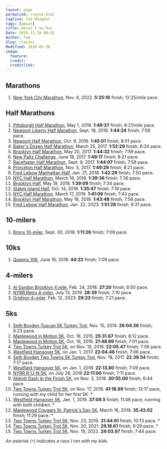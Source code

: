 ```yaml
---
layout: page
permalink: /races.html
tagline: Tom Meagher
tags: [about]
title: Races I've Run
Date: 2016-12-18 08:42
Author: Tom
Slug: classes
Modified: 2018-05-30
image:
  feature: 
  credit: 
  creditlink: 
---
```


## Marathons
1. [New York City Marathon](https://results.nyrr.org/event/M2022/result/13291), Nov. 6, 2022. **5:25:16** finish; 12:25/mile pace.

## Half Marathons
1. [Pittsburgh Half Marathon](http://results.xacte.com/?mid=79), May 1, 2016. **1:49:37** finish; 8:21/mile pace.
2. [Newport Liberty Half Marathon](http://compuscore.com/cs2016/sept/libhm.htm), Sept. 18, 2016. **1:44:24** finish; 7:59 pace.
3. [Newport Half Marathon](http://legacy.compuscore.com/cs2016/sept/libhm.htm), Oct. 9, 2016. **1:45:01** finish; 8:01 pace.
4. [Baker's Dozen Half Marathon](http://legacy.compuscore.com/cs2017/march/bakerdoz.htm), March 25, 2017. **1:52:29** finish; 8:34 pace.
5. [Brooklyn Half Marathon](http://results.nyrr.org/runner/10638695/races), May 20, 2017. **1:44:32** finish; 7:59 pace.
6. [New Paltz Challenge](http://results.fultonaccuratetiming.com/spring17/NP-Challenge.htm), June 18, 2017. **1:49:17** finish; 8:21 pace.
7. [Racefaster Half Marathon](https://runsignup.com/race/results/?raceId=49104#resultSetId-92994), Sept. 9, 2017. **1:44:07** finish; 7:58 pace.
8. [Princeton Half Marathon](https://results.rmraces.live/princeton-half-marathon/events/2017/princeton-half-marathon/229/entrant?share=1), Nov. 5, 2017. **1:49:29** finish; 8:21 pace.
9. [Fred Lebow Manhattan Half](http://results.nyrr.org/event/18FRED/result/2480?_ga=2.236052801.1389630663.1522422210-2088906472.1513547924), Jan. 21, 2018. **1:42:29** finish; 7:50 pace.
10. [NYC Half Marathon](https://results.nyrr.org/event/H2018/result/6626), March 18, 2018. **1:39:36** finish; 7:36 pace.
11. [Brooklyn Half](https://results.nyrr.org/event/3404/result/584), May 19, 2018. **1:39:09** finish; 7:34 pace.
12. [Staten Island Half](https://results.nyrr.org/runner/1684/result/18SIH), Oct. 14, 2018. **1:35:47** finish; 7:19 pace.
13. [NYC Half Marathon](https://results.nyrr.org/event/H2019/result/9176), March 17, 2019. **1:41:09** finish; 7:43 pace.
14. [Brooklyn Half Marathon](https://results.nyrr.org/event/19BKH/result/323), May 18, 2019. **1:43:48** finish; 7:56 pace.
15. [Fred Lebow Half Marathon](https://results.nyrr.org/event/23FLHALF/result/3066), Jan. 22, 2023. **1:51:28** finish; 8:31 pace.

## 10-milers
1. [Bronx 10-miler](https://results.nyrr.org/event/18BX10M/result/9006?_ga=2.25085626.1084896391.1538505630-1671636842.1538505630), Sept. 30, 2018. **1:11:26** finish; 7:09 pace.

## 10ks
1. [Queens 10K](https://results.nyrr.org/event/18Q10K/result/2191?_ga=2.128041164.1363284880.1539201243-1671636842.1538505630), June 16, 2018. **44:22** finish; 7:09 pace.

## 4-milers
1. [Al Gordon Brooklyn 4 mile](http://results.nyrr.org/event/18AG4/finishers?_ga=2.117097989.2063139089.1519699327-2088906472.1513547924), Feb. 24, 2018. **27:20** finish; 6:50 pace.
2. [NYRR Retro 4-miler](https://results.nyrr.org/event/R4M19/result/3549), July 13, 2019. **28:39** finish; 7:10 pace.
3. [Gridiron 4-miler](https://results.nyrr.org/runner/4743/result/23GRID), Feb. 12, 2023. **29:23** finish; 7:21 pace.

## 5ks
1. [Seth Boyden-Tuscan 5K Turkey Trot](http://legacy.compuscore.com/cs2014/novdec/sethtus.htm), Nov. 15, 2014. **26:04.36** finish; 8:23 pace.
2. [Maplewood in Motion 5K](http://legacy.compuscore.com/cs2015/october/maplewd.htm), Oct. 18, 2015. **25:31.67** finish; 8:12 pace.
3. [Maplewood in Motion 5K](http://legacy.compuscore.com/cs2016/october/maplewd.htm), Oct. 16, 2016. **21:48.89** finish; 7:01 pace.
4. [Two Towns Turkey Trot 5K](http://legacy.compuscore.com/cs2016/novdec/boyden.htm), on Nov. 19, 2016. **22:05.47** finish; 7:06 pace.
5. [Westfield Hangover 5K](http://legacy.compuscore.com/cs2017/janfeb/cjhang.htm), on Jan. 1, 2017. **22:04.46** finish; 7:06 pace.
6. [Seth Boyden Two Towns 5K Turkey Trot](http://legacy.compuscore.com/cs2017/novdec/boyden.htm), Nov. 18, 2017. **22.39.54** finish; 7:17 pace.
7. [Westfield Hangover 5K](http://legacy.compuscore.com/cs2018/janfeb/cjhang.htm), on Jan. 1, 2018. **22:13.80** finish; 7:09 pace.
8. [NYRR R-U-N 5K](https://results.nyrr.org/event/RUN5-18/result/1575?_ga=2.130804687.1363284880.1539201243-1671636842.1538505630), on July 26, 2018 **22:17.00** finish; 7:11 pace.
9. [Abbott Dash to the Finish 5K](https://results.nyrr.org/event/18DTF5K/result/2289), on Nov. 3, 2018. **20:55.00** finish; 6:44 pace.
10. [Two Towns Turkey Trot 5K](http://legacy.compuscore.com/cs2018/novdec/boyden.htm), on Nov. 17, 2018. **41:18.99** finish; 13:17 pace, running with my child for her first 5K. *
11. [Westfield Hangover 5K](https://runsignup.com/Race/Results/38067/IndividualResult/2019#U33234082), Jan. 1, 2019. **37:09.5** finish; 11:48 pace, running with both children. *
12. [Maplewood Cougars St. Patrick's Day 5K](https://runsignup.com/Race/Results/58550/IndividualResult/tYQd?remMeAttempt=#U9860508), March 16, 2019. **35.43.02** finish; 11:29 pace. *
13. [Two Towns Turkey Trot 5K](https://runsignup.com/Race/Results/5390/IndividualResult/fgMT?resultSetId=181450#U9860508), Nov. 23, 2019. **31:44:91** finish; 10:13 pace. *
14. [Two Towns Turkey Trot 5K](https://runsignup.com/Race/Results/120376/IndividualResult/ZdHx?resultSetId=289956#U9860508), Nov. 20, 2021. **29.18.61** finish; 9:29 pace. *
15. [Two Towns Turkey Trot 5K](https://runsignup.com/Race/Results/120376#resultSetId-355791), Nov. 19, 2022. **24:03.97** finish; 7:44 pace.

*An asterisk (`*`) indicates a race I ran with my kids.*
